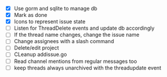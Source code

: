 - [x] Use gorm and sqlite to manage db
- [x] Mark as done
- [x] Icons to represent issue state
- [ ] Listen for ThreadDelete events and update db accordingly
- [ ] If the thread name changes, change the issue name
- [ ] Change assignees with a slash command
- [ ] Delete/edit project
- [ ] CLeanup addissue.go
- [ ] Read channel mentions from regular messages too
- [ ] keep threads always unarchived with the threadupdate event
